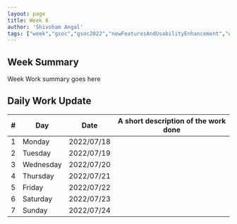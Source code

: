 ```yaml
---
layout: page
title: Week 6
author: 'Shivoham Angal'
tags: ["week","gsoc","gsoc2022","newFeaturesAndUsabilityEnhancement","week#6","eval#1"]
---
```


## Week Summary

Week Work summary goes here 

## Daily Work Update

|\#|Day|Date|A short description of the work done|  
|---	|---	|---	|---	|  
|1   	| Monday 	|   2022/07/18	|  |  
|2   	| Tuesday  	|   2022/07/19	| 	|  
|3   	| Wednesday |  2022/07/20 	|  |  
|4   	| Thursday  |   2022/07/21	|  |  
|5   	| Friday  	|   2022/07/22	|  |  
|6   	| Saturday  |  2022/07/23	|  |  
|7   	| Sunday  	|   2022/07/24	|  |  
